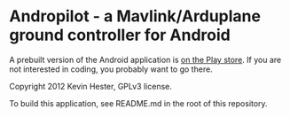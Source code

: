 # Andropilot - a Mavlink/Arduplane ground controller for Android

A prebuilt version of the Android application is [on the Play store](https://play.google.com/store/apps/details?id=com.geeksville.andropilot).  If you are not interested in coding, you probably want to go there.

Copyright 2012 Kevin Hester, GPLv3 license.

To build this application, see README.md in the root of this repository.
